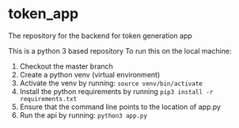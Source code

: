 # token_app

The repository for the backend for token generation app

This is a python 3 based repository
To run this on the local machine:

1. Checkout the master branch
2. Create a python venv (virtual environment)
3. Activate the venv by running:
  ```source venv/bin/activate```
4. Install the python requirements by running ```pip3 install -r requirements.txt```
5. Ensure that the command line points to the location of app.py
6. Run the api by running: ```python3 app.py```
